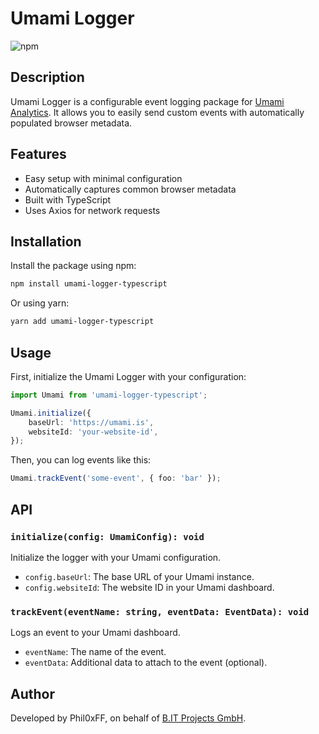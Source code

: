 # Umami Logger

![npm](https://img.shields.io/npm/v/umami-logger-typescript)

## Description

Umami Logger is a configurable event logging package for [Umami Analytics](https://umami.is). It allows you to easily send custom events with automatically populated browser metadata.

## Features

- Easy setup with minimal configuration
- Automatically captures common browser metadata
- Built with TypeScript
- Uses Axios for network requests

## Installation

Install the package using npm:

```bash
npm install umami-logger-typescript
```

Or using yarn:

```bash
yarn add umami-logger-typescript
```

## Usage

First, initialize the Umami Logger with your configuration:

```typescript
import Umami from 'umami-logger-typescript';

Umami.initialize({
    baseUrl: 'https://umami.is',
    websiteId: 'your-website-id',
});
```

Then, you can log events like this:

```typescript
Umami.trackEvent('some-event', { foo: 'bar' });
```

## API

### `initialize(config: UmamiConfig): void`

Initialize the logger with your Umami configuration.

- `config.baseUrl`: The base URL of your Umami instance.
- `config.websiteId`: The website ID in your Umami dashboard.

### `trackEvent(eventName: string, eventData: EventData): void`

Logs an event to your Umami dashboard.

- `eventName`: The name of the event.
- `eventData`: Additional data to attach to the event (optional).

## Author

Developed by Phil0xFF, on behalf of [B.IT Projects GmbH](https://b-it-projects.de).
